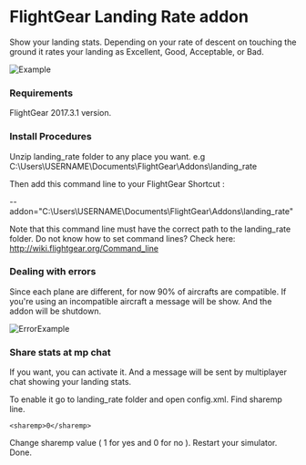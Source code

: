 # FlightGear Landing Rate addon
Show your landing stats. Depending on your rate of descent on touching the ground it rates your landing as Excellent, Good, Acceptable, or Bad.

![Example](https://i.imgur.com/PwOQYFI.jpg)

### Requirements

FlightGear 2017.3.1 version.

### Install Procedures

Unzip landing_rate folder to any place you want. e.g C:\Users\USERNAME\Documents\FlightGear\Addons\landing_rate

Then add this command line to your FlightGear Shortcut :

--addon="C:\Users\USERNAME\Documents\FlightGear\Addons\landing_rate"

Note that this command line must have the correct path to the landing_rate folder.
Do not know how to set command lines? Check here: http://wiki.flightgear.org/Command_line

### Dealing with errors

Since each plane are different, for now 90% of aircrafts are compatible.
If you're using an incompatible aircraft a message will be show. And the addon will be shutdown.

![ErrorExample](https://i.imgur.com/20NlJdQ.jpg)

### Share stats at mp chat

If you want, you can activate it. And a message will be sent by multiplayer chat showing your landing stats.

To enable it go to landing_rate folder and open config.xml. Find sharemp line.

```<sharemp>0</sharemp>```

Change sharemp value ( 1 for yes and 0 for no ). Restart your simulator. Done.

